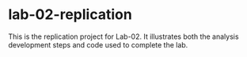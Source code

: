 # lab-02-replication

This is the replication project for Lab-02. It illustrates both the analysis development steps and code used to complete the lab.